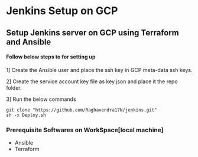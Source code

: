 # Jenkins Setup on GCP
## Setup Jenkins server on GCP using Terraform and Ansible


#### Follow below steps to for setting up

1] Create the Ansible user and place the ssh key in GCP meta-data ssh keys.

2] Create the service account key file as key.json and place it the repo folder.

3] Run the below commands 
```
git clone "https://github.com/Raghavendra17N/jenkins.git"
sh -x Deploy.sh
```

### Prerequisite Softwares on WorkSpace[local machine]
- Ansible
- Terraform
